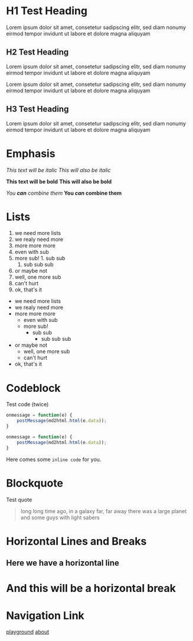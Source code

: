 # H1 Test Heading
Lorem ipsum dolor sit amet, consetetur sadipscing elitr, sed diam nonumy eirmod tempor invidunt ut labore et dolore magna aliquyam

## H2 Test Heading
Lorem ipsum dolor sit amet, consetetur sadipscing elitr, sed diam nonumy eirmod tempor invidunt ut labore et dolore magna aliquyam

Lorem ipsum dolor sit amet, consetetur sadipscing elitr, sed diam nonumy eirmod tempor invidunt ut labore et dolore magna aliquyam

## H3 Test Heading
Lorem ipsum dolor sit amet, consetetur sadipscing elitr, sed diam nonumy eirmod tempor invidunt ut labore et dolore magna aliquyam

# Emphasis
*This text will be italic*
_This will also be italic_

**This text will be bold**
__This will also be bold__

_You **can** combine them_
__You *can* combine them__

# Lists
1. we need more lists
1. we realy need more
1. more more more
  1. even with sub
  1. more sub!
    1. sub sub
      1. sub sub sub
1. or maybe not
  1. well, one more sub
  1. can't hurt
1. ok, that's it

* we need more lists
* we realy need more
* more more more
  * even with sub
  * more sub!
    * sub sub
      * sub sub sub
* or maybe not
  * well, one more sub
  * can't hurt
* ok, that's it

# Codeblock
Test code (twice)
```javascript
onmessage = function(e) {
    postMessage(md2html.html(e.data));
}
```
```javascript
onmessage = function(e) {
    postMessage(md2html.html(e.data));
}
```
Here comes some `inline code` for you.

# Blockquote
Test quote
> long long time ago, in a galaxy far, far away
> there was a large planet
> and some guys with light sabers

# Horizontal Lines and Breaks
Here we have a horizontal line
----
And this will be a horizontal break
====

# Navigation Link
[playground](/playground/)
[about](/about/)